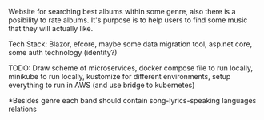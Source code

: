 Website for searching best albums within some genre, also there is a posibility to rate albums. It's purpose is to help users to find some music that they will actually like.

Tech Stack: Blazor, efcore, maybe some data migration tool, asp.net core, some auth technology (identity?)

TODO: Draw scheme of microservices, docker compose file to run locally, minikube to run locally, kustomize for different environments, setup everything to run in AWS (and use bridge to kubernetes)

*Besides genre each band should contain song-lyrics-speaking languages relations